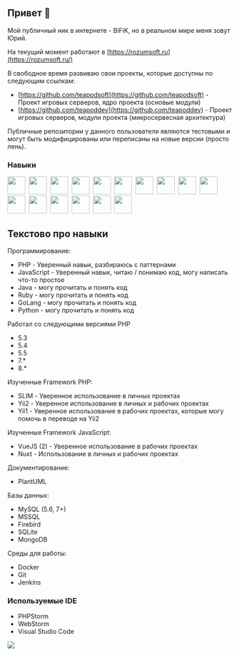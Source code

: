 ## Привет 👋
Мой публичный ник в интернете - BiFiK, но в реальном мире меня зовут Юрий. 

На текущий момент работают в [https://rozumsoft.ru](https://rozumsoft.ru/)

В свободное время развиваю свои проекты, которые доступны по следующим ссылкам:
- [https://github.com/teapodsoft](https://github.com/teapodsoft) - Проект игровых серверов, ядро проекта (основые модули)
- [https://github.com/teapoddev](https://github.com/teapoddev) - Проект игровых серверов, модули проекта (микросервесная архитектура)

Публичные репозитории у данного пользователя являются тестовыми и могут быть модифицированы или переписаны на новые версии (просто лень). 

### Навыки
<img width="40" height="40" src="https://cdn.jsdelivr.net/gh/devicons/devicon@latest/icons/dbeaver/dbeaver-original.svg" />&nbsp; <img width="40" height="40" src="https://cdn.jsdelivr.net/gh/devicons/devicon@latest/icons/docker/docker-original-wordmark.svg" />&nbsp; <img width="40" height="40" src="https://cdn.jsdelivr.net/gh/devicons/devicon@latest/icons/composer/composer-original.svg" />&nbsp; <img width="40" height="40" src="https://cdn.jsdelivr.net/gh/devicons/devicon@latest/icons/gitbook/gitbook-original-wordmark.svg" />&nbsp; <img width="40" height="40" src="https://cdn.jsdelivr.net/gh/devicons/devicon@latest/icons/git/git-original-wordmark.svg" />&nbsp; <img width="40" height="40" src="https://cdn.jsdelivr.net/gh/devicons/devicon@latest/icons/javascript/javascript-original.svg" />&nbsp; <img width="40" height="40" src="https://cdn.jsdelivr.net/gh/devicons/devicon@latest/icons/jira/jira-original-wordmark.svg" />&nbsp; <img width="40" height="40" src="https://cdn.jsdelivr.net/gh/devicons/devicon@latest/icons/confluence/confluence-original-wordmark.svg" />&nbsp; <img width="40" height="40" src="https://cdn.jsdelivr.net/gh/devicons/devicon@latest/icons/bitbucket/bitbucket-original-wordmark.svg" />&nbsp; <img width="40" height="40" src="https://cdn.jsdelivr.net/gh/devicons/devicon@latest/icons/bash/bash-plain.svg" />&nbsp; <img width="40" height="40" src="https://cdn.jsdelivr.net/gh/devicons/devicon@latest/icons/jenkins/jenkins-original.svg" />&nbsp; <img width="40" height="40" src="https://cdn.jsdelivr.net/gh/devicons/devicon@latest/icons/linux/linux-original.svg" />&nbsp; <img width="40" height="40" src="https://cdn.jsdelivr.net/gh/devicons/devicon@latest/icons/mysql/mysql-original-wordmark.svg" />&nbsp; <img width="40" height="40" src="https://cdn.jsdelivr.net/gh/devicons/devicon@latest/icons/php/php-original.svg" />&nbsp; <img width="40" height="40" src="https://cdn.jsdelivr.net/gh/devicons/devicon@latest/icons/phpstorm/phpstorm-original.svg" />&nbsp; <img width="40" height="40" src="https://cdn.jsdelivr.net/gh/devicons/devicon@latest/icons/yii/yii-original-wordmark.svg" />&nbsp;

## Текстово про навыки
Программирование:
- PHP - Уверенный навык, разбираюсь с паттернами
- JavaScript - Уверенный навык, читаю / понимаю код, могу написать что-то простое
- Java - могу прочитать и понять код
- Ruby - могу прочитать и понять код
- GoLang - могу прочитать и понять код
- Python - могу прочитать и понять код

Работал со следующими версиями PHP
- 5.3
- 5.4
- 5.5
- 7.*
- 8.*

Изученные Framework PHP:
- SLIM - Уверенное использование в личных проектах 
- Yii2 - Уверенное использование в личных и рабочих проектах
- Yii1 - Уверенное использование в рабочих проектах, которые могу помочь в переводе на Yii2

Изученные Framework JavaScript:
- VueJS (2) - Уверенное использование в рабочих проектах
- Nuxt - Использование в личных и рабочих проектах 

Документирование:
- PlantUML

Базы данных:
- MySQL (5.6, 7+)
- MSSQL
- Firebird
- SQLite
- MongoDB

Среды для работы:
- Docker
- Git
- Jenkins

### Используемые IDE
- PHPStorm
- WebStorm
- Visual Studio Code

![](https://github-profile-summary-cards.vercel.app/api/cards/stats?username=bifikdev)
